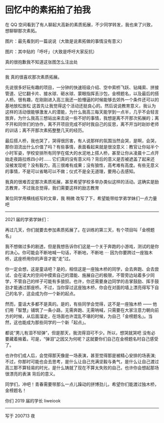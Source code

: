 # 回忆中的素拓拍了拍我

在 QQ 空间看到了有人聊起大高新的素质拓展，不少同学转发，我也来了兴致，想聊聊那次素拓。

图片：最先看到的一篇说说（大致是说素拓做的事情没有意义）

图片：其中贴的「呼吁」（大致是呼吁大家反抗）

真的很抱歉我不知道这张图怎么注出处

---

我 真的很喜欢那次素质拓展。

先说很多好玩有趣的项目，一分钟的快速班级介绍、空中索桥飞跃、钻绳索、拼接管道、记忆翻卡片、接水球、砸水球、蒙眼指挥丢沙包，金榜题名，以及最后的搭人桥。很有趣，在刚刚进入高三我还一脸懵逼的时候能够去郊外一个条件还可以的基地放松放松 这首先让我觉得这个活动还挺良心的。然后说说教育意义，我认为这样的活动很能够激发人的潜能，为什么我高三每天能学到一点半，几乎不会轻言放弃，为什么我高三想站出来去说一些不好的事情，我想是离不开那次拓展的；离不开和同伴们的协作，离不开项目完成不好时我自己的反思，离不开当时赵妙老师的训话；离不开那次素拓整整几天的经历。

最后搭人桥，我也哭了，哭得很厉害，有人说那样的氛围当然会哭，是啊，会哭，那你泪流出什么价值了吗？有些事情，表面看起来就是很没意义：教官让你站半个小时军姿，学校安排所有同学在偌大的水泥地上搭人桥，甚至让你从凌晨十二点开始走夜路拉练四小时…… 它们真的没有意义吗？背后的意义是否被遮盖了起来还没被发现呢？没有毅力，高三很难有成果；没有狼性，高考难有高度。有些无意义的事情，不是可以省略可以不做；仪式不是全无道理，要用心去感知。

我真的很难否定那次素质拓展，甚至希望学校多举办类似这样的活动。这确实是励志教育，不过我总觉得，我们需要这样的励志教育

某位同学用横线纸写的文章，我 稍微 改写了下，希望能带给学弟学妹们一点力量吧

---

2021 届的学弟学妹们：

再过几天，你们就要去参加素质拓展了。在训练的第三天，有个项目叫「金榜题名」

我不想做过多的剧透，但是我想告诉你们这是一个关于奔跑的小游戏，测试的是你的决心。你可能会不断地喊一句话，不断地，不断地 ⋯ 因为你要跨过一座独木桥，这座桥用你的声音才能“走”过。

你一定会想，这是童话吧？是的，相信这是一座独木桥的同学，会去奔跑、会去尝试、会在诺大的空间中摸索自己的潜能、施展自己的极限，不管旁边站着多少同学，不管自己的样子可能有多狼狈。也许，你还需要身边同学的击掌鼓励、挥手鼓劲才能通过那座桥。不过，当你穿过这座独木桥，你会在对面的墙上漂亮得写下自己的名宇，这会成为你一个新的起点。

然而，童话大多都不是真的。是的，有些同学会觉得，这不是一座独木桥 —— 他们用「智慧」铺筑了一条小路，无需奔跑、无需呐喊，只需要在大家注意力朝向前方的时候，从后面溜走，在场面也许混乱不堪的时候，为自己「金榜题名」。当然，这也能成为那些同学的一个新「起点」。

都说“男儿有泪不轻弹”，但是那天，我流得泪可不少。所以，想哭就哭吧 没有必要藏着掖着。可是，“弹泪”之因又为何呢？这就要你们自己在金榜题名时自己感受了。

也许你们成人后，会觉得那天像是一场表演，甚至觉得那是被精心安排的场表演;不过，你那时可能也会去思考，是什么让自己充满坚毅与勇气，是什么让自己渡过高三那不算轻易的时光，是什么铸就了现在不算太失败的自己，也许你会想起那场很漂亮的表演 背后的意义。

同学们，冲吧！青春需要带那么一点儿躁动的拼博劲儿，希望你们能渡过独木桥，金榜题名！

你们 2019 届的学长 liweiook

---

写于 200713 夜
